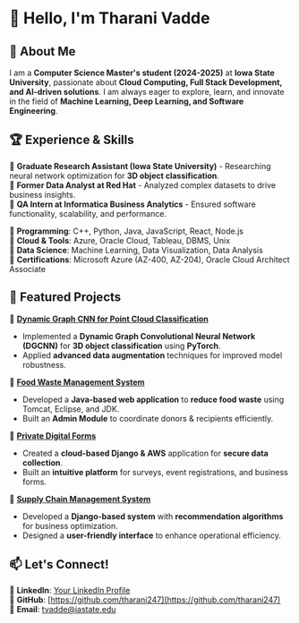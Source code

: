 # 👋 Hello, I'm Tharani Vadde  

## 🚀 About Me  
I am a **Computer Science Master's student (2024-2025)** at **Iowa State University**, passionate about **Cloud Computing, Full Stack Development, and AI-driven solutions**. I am always eager to explore, learn, and innovate in the field of **Machine Learning, Deep Learning, and Software Engineering**.  

## 🏆 Experience & Skills  
💼 **Graduate Research Assistant (Iowa State University)** - Researching neural network optimization for **3D object classification**.  
💼 **Former Data Analyst at Red Hat** - Analyzed complex datasets to drive business insights.  
💼 **QA Intern at Informatica Business Analytics** - Ensured software functionality, scalability, and performance.  

🔹 **Programming**: C++, Python, Java, JavaScript, React, Node.js  
🔹 **Cloud & Tools**: Azure, Oracle Cloud, Tableau, DBMS, Unix  
🔹 **Data Science**: Machine Learning, Data Visualization, Data Analysis  
🔹 **Certifications**: Microsoft Azure (AZ-400, AZ-204), Oracle Cloud Architect Associate  

## 📌 Featured Projects  
🔷 **[Dynamic Graph CNN for Point Cloud Classification](#)**  
- Implemented a **Dynamic Graph Convolutional Neural Network (DGCNN)** for **3D object classification** using **PyTorch**.  
- Applied **advanced data augmentation** techniques for improved model robustness.  

🔷 **[Food Waste Management System](#)**  
- Developed a **Java-based web application** to **reduce food waste** using Tomcat, Eclipse, and JDK.  
- Built an **Admin Module** to coordinate donors & recipients efficiently.  

🔷 **[Private Digital Forms](#)**  
- Created a **cloud-based Django & AWS** application for **secure data collection**.  
- Built an **intuitive platform** for surveys, event registrations, and business forms.  

🔷 **[Supply Chain Management System](#)**  
- Developed a **Django-based system** with **recommendation algorithms** for business optimization.  
- Designed a **user-friendly interface** to enhance operational efficiency.  

## 📫 Let's Connect!  
🔗 **LinkedIn**: [Your LinkedIn Profile](#)  
🔗 **GitHub**: [https://github.com/tharani247](https://github.com/tharani247)  
📧 **Email**: tvadde@iastate.edu  
